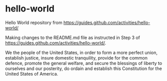 # hello-world
Hello World repository from https://guides.github.com/activities/hello-world/

Making changes to the README.md file as instructed in Step 3 of https://guides.github.com/activities/hello-world/.

We the people of the United States, 
in order to form a more perfect union, 
establish justice, insure domestic tranquility,
provide for the common defence, 
promote the general welfare, 
and secure the blessings of liberty 
to ourselves and our posterity, 
do ordain and establish this Constitution
for the United States of America.
